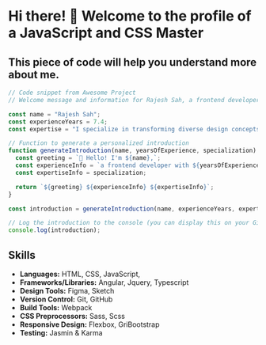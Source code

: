 # Hi there! 👋 Welcome to the profile of a JavaScript and CSS Master

## This piece of code will help you understand more about me.

```javascript
// Code snippet from Awesome Project
// Welcome message and information for Rajesh Sah, a frontend developer with 7.4 years of experience

const name = "Rajesh Sah";
const experienceYears = 7.4;
const expertise = "I specialize in transforming diverse design concepts into pixel-perfect, adaptable, and scalable digital solutions for businesses. As a developer with over seven years of hands-on experience in UI development, I bring a wealth of expertise to the table. My core strengths lie in Angular and related UI frameworks, where I've honed my skills in crafting seamless user interfaces. I take pride in tackling complex problems, which is a fundamental aspect of my approach to web development. My proficiency extends to mastering web programming skills and a deep understanding of browser behavior, allowing me to create web applications that are both user-friendly and efficient";

// Function to generate a personalized introduction
function generateIntroduction(name, yearsOfExperience, specialization) {
  const greeting = `👋 Hello! I'm ${name},`;
  const experienceInfo = `a frontend developer with ${yearsOfExperience} years of hands-on experience in UI development.`;
  const expertiseInfo = specialization;

  return `${greeting} ${experienceInfo} ${expertiseInfo}`;
}

const introduction = generateIntroduction(name, experienceYears, expertise);

// Log the introduction to the console (you can display this on your GitHub profile README)
console.log(introduction);
```

## Skills

- **Languages:**  HTML, CSS, JavaScript, 
- **Frameworks/Libraries:** Angular, Jquery, Typescript
- **Design Tools:** Figma, Sketch
- **Version Control:** Git, GitHub
- **Build Tools:** Webpack
- **CSS Preprocessors:** Sass, Scss
- **Responsive Design:** Flexbox, GriBootstrap
- **Testing:** Jasmin & Karma




